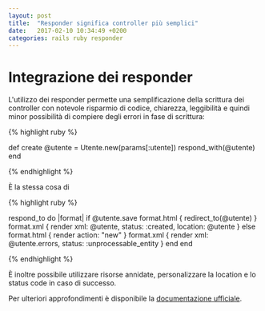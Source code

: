 ```yaml
---
layout: post
title:  "Responder significa controller più semplici"
date:   2017-02-10 10:34:49 +0200
categories: rails ruby responder
---
```


# Integrazione dei responder

L'utilizzo dei responder permette una semplificazione della scrittura dei controller con notevole risparmio di codice, chiarezza, leggibilità e quindi minor possibilità di compiere degli errori in fase di scrittura:

{% highlight ruby %}

def create
  @utente = Utente.new(params[:utente])
  respond_with(@utente)
end

{% endhighlight %}

È la stessa cosa di

{% highlight ruby %}

respond_to do |format|
  if @utente.save
    format.html { redirect_to(@utente) }
    format.xml { render xml: @utente, status: :created, location: @utente }
  else
    format.html { render action: "new" }
    format.xml { render xml: @utente.errors, status: :unprocessable_entity }
  end
end

{% endhighlight %}

È inoltre possibile utilizzare risorse annidate, personalizzare la location e lo status code in caso di successo.

Per ulteriori approfondimenti è disponibile la [documentazione ufficiale](http://edgeapi.rubyonrails.org/classes/ActionController/Responder.html).